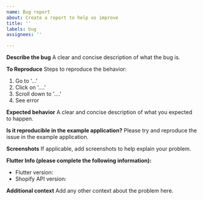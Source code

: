 ```yaml
---
name: Bug report
about: Create a report to help us improve
title: ''
labels: bug
assignees: ''

---
```


**Describe the bug**
A clear and concise description of what the bug is.

**To Reproduce**
Steps to reproduce the behavior:
1. Go to '...'
2. Click on '....'
3. Scroll down to '....'
4. See error

**Expected behavior**
A clear and concise description of what you expected to happen.

**Is it reproducible in the example application?**
Please try and reproduce the issue in the example application.

**Screenshots**
If applicable, add screenshots to help explain your problem.

**Flutter Info (please complete the following information):**
 - Flutter version: 
 - Shopify API version: 

**Additional context**
Add any other context about the problem here.
